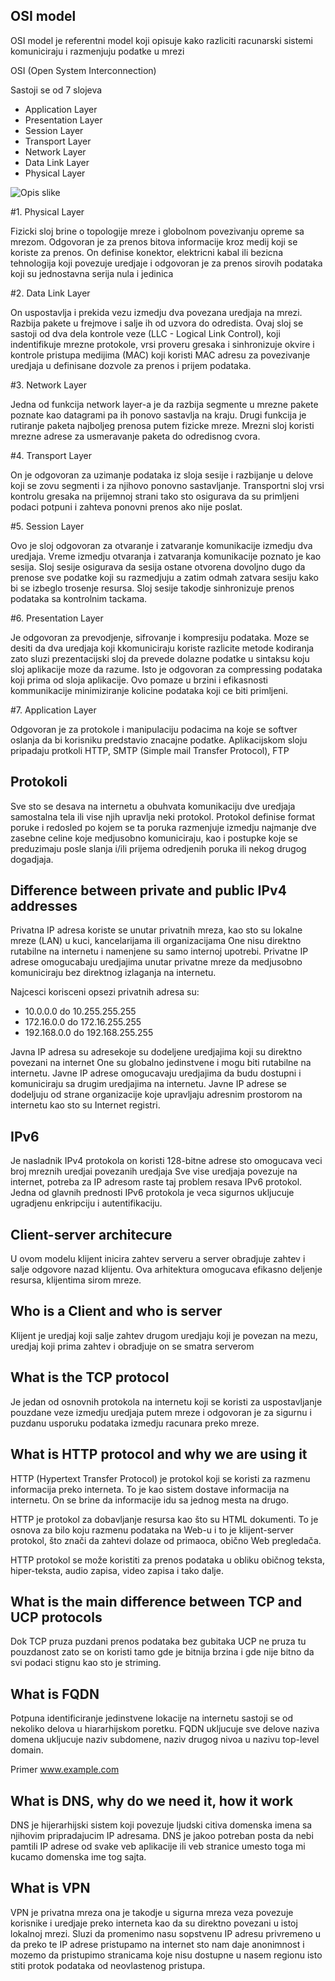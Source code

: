 ## OSI model

OSI model je referentni model koji opisuje kako razliciti racunarski sistemi komuniciraju i razmenjuju podatke u mrezi 

OSI (Open System Interconnection)

Sastoji se od 7 slojeva

- Application Layer
- Presentation Layer
- Session Layer
- Transport Layer
- Network Layer
- Data Link Layer
- Physical Layer

![Opis slike](https://cf-assets.www.cloudflare.com/slt3lc6tev37/6ZH2Etm3LlFHTgmkjLmkxp/59ff240fb3ebdc7794ffaa6e1d69b7c2/osi_model_7_layers.png)

#1. Physical Layer

Fizicki sloj brine o topologije mreze i globolnom povezivanju opreme sa mrezom. Odgovoran je za prenos bitova informacije kroz medij koji se koriste za prenos.
On definise konektor, elektricni kabal ili bezicna tehnologija koji povezuje uredjaje i odgovoran je za prenos sirovih podataka koji su jednostavna serija nula i jedinica

#2. Data Link Layer

On uspostavlja i prekida vezu izmedju dva povezana uredjaja na mrezi. Razbija pakete u frejmove i salje ih od uzvora do odredista. Ovaj sloj se sastoji od dva dela kontrole veze (LLC - Logical Link Control), koji indentifikuje mrezne protokole, vrsi proveru gresaka i sinhronizuje okvire i kontrole pristupa medijima (MAC) koji koristi MAC adresu za povezivanje uredjaja u definisane dozvole za prenos i prijem podataka.

#3. Network Layer

Jedna od funkcija network layer-a je da razbija segmente u mrezne pakete poznate kao datagrami pa ih ponovo sastavlja na kraju. Drugi funkcija je rutiranje paketa najboljeg prenosa putem fizicke mreze.
Mrezni sloj koristi mrezne adrese za usmeravanje paketa do odredisnog cvora.

#4. Transport Layer

On je odgovoran za uzimanje podataka iz sloja sesije i razbijanje u delove koji se zovu segmenti i za njihovo ponovno sastavljanje. Transportni sloj vrsi kontrolu gresaka na prijemnoj strani tako sto osigurava da su primljeni podaci potpuni i zahteva ponovni prenos ako nije poslat.

#5. Session Layer

Ovo je sloj odgovoran za otvaranje i zatvaranje komunikacije izmedju dva uredjaja. Vreme izmedju otvaranja i zatvaranja komunikacije poznato je kao sesija. Sloj sesije osigurava da sesija ostane otvorena dovoljno dugo da prenose sve podatke koji su razmedjuju a zatim odmah zatvara sesiju kako bi se izbeglo trosenje resursa.
Sloj sesije takodje sinhronizuje prenos podataka sa kontrolnim tackama.

#6. Presentation Layer

Je odgovoran za prevodjenje, sifrovanje i kompresiju podataka. Moze se desiti da dva uredjaja koji kkomuniciraju koriste razlicite metode kodiranja zato sluzi prezentacijski sloj da prevede dolazne podatke u sintaksu koju sloj aplikacije moze da razume. Isto je odgovoran za compressing podataka koji prima od sloja aplikacije.
Ovo pomaze u brzini i efikasnosti kommunikacije minimiziranje kolicine podataka koji ce biti primljeni.

#7. Application Layer

Odgovoran je za protokole i manipulaciju podacima na koje se softver oslanja da bi korisniku predstavio znacajne podatke. Aplikacijskom sloju pripadaju protkoli HTTP, SMTP (Simple mail Transfer Protocol), FTP

## Protokoli

Sve sto se desava na internetu a obuhvata komunikaciju dve uredjaja samostalna tela ili vise njih upravlja neki protokol. Protokol definise format poruke i redosled po kojem se ta poruka razmenjuje izmedju najmanje dve zasebne celine koje medjusobno komuniciraju, kao i postupke koje se preduzimaju posle slanja i/ili prijema odredjenih poruka ili nekog drugog dogadjaja.

## Difference between private and public IPv4 addresses

Privatna IP adresa koriste se unutar privatnih mreza, kao sto su lokalne mreze (LAN) u kuci, kancelarijama ili organizacijama
One nisu direktno rutabilne na internetu i namenjene su samo internoj upotrebi. Privatne IP adrese omogucabaju uredjajima unutar privatne mreze da medjusobno komuniciraju bez direktnog izlaganja na internetu.

Najcesci korisceni opsezi privatnih adresa su:

- 10.0.0.0 do 10.255.255.255
- 172.16.0.0 do 172.16.255.255
- 192.168.0.0 do 192.168.255.255

Javna IP adresa su adresekoje su dodeljene uredjajima koji su direktno povezani na internet
One su globalno jedinstvene i mogu biti rutabilne na internetu. Javne IP adrese omogucavaju uredjajima da budu dostupni i komuniciraju sa drugim uredjajima na internetu.
Javne IP adrese se dodeljuju od strane organizacije koje upravljaju adresnim prostorom na internetu kao sto su Internet registri.

## IPv6

Je nasladnik IPv4 protokola on koristi 128-bitne adrese sto omogucava veci broj mreznih uredjai povezanih uredjaja
Sve  vise uredjaja povezuje na internet, potreba za IP adresom raste taj problem resava IPv6 protokol.
Jedna od glavnih prednosti IPv6 protokola je veca sigurnos ukljucuje ugradjenu enkripciju i autentifikaciju.

## Client-server architecure

U ovom modelu klijent inicira zahtev serveru a server obradjuje zahtev i salje odgovore nazad klijentu. Ova arhitektura omogucava efikasno deljenje resursa, klijentima sirom mreze.

## Who is a Client and who is server

Klijent je uredjaj koji salje zahtev drugom uredjaju koji je povezan na mezu, uredjaj koji prima zahtev i obradjuje on se smatra serverom

## What is the TCP protocol

Je jedan od osnovnih protokola na internetu koji se koristi za uspostavljanje pouzdane veze izmedju uredjaja putem mreze i odgovoran je za sigurnu i puzdanu usporuku podataka izmedju racunara preko mreze.

## What is HTTP protocol and why we are using it

HTTP (Hypertext Transfer Protocol) je protokol koji se koristi za razmenu informacija preko interneta. To je kao sistem dostave informacija na internetu. On se brine da informacije idu sa jednog mesta na drugo.

HTTP je protokol za dobavljanje resursa kao što su HTML dokumenti. To je osnova za bilo koju razmenu podataka na Web-u i to je klijent-server protokol, što znači da zahtevi dolaze od primaoca, obično Web pregledača.

HTTP protokol se može koristiti za prenos podataka u obliku običnog teksta, hiper-teksta, audio zapisa, video zapisa i tako dalje.

## What is the main difference between TCP and UCP protocols

Dok TCP pruza puzdani prenos podataka bez gubitaka UCP ne pruza tu pouzdanost zato se on koristi tamo gde je bitnija brzina i gde nije bitno da svi podaci stignu kao sto je striming.

## What is FQDN

Potpuna identificiranje jedinstvene lokacije na internetu sastoji se od nekoliko delova u hiararhijskom poretku. FQDN ukljucuje sve delove naziva domena ukljucuje naziv subdomene, naziv drugog nivoa u nazivu top-level domain.

Primer
www.example.com

## What is DNS, why do we need it, how it work

DNS je hijerarhijski sistem koji povezuje ljudski citiva domenska imena sa njihovim pripradajucim IP adresama.
DNS je jakoo potreban posta da nebi pamtili IP adrese od svake veb aplikacije ili veb stranice umesto toga mi kucamo domenska ime tog sajta.

## What is VPN

VPN je privatna mreza ona je takodje u sigurna mreza veza povezuje korisnike i uredjaje preko interneta kao da su direktno povezani u istoj lokalnoj mrezi. Sluzi da promenimo nasu sopstvenu IP adresu privremeno u da preko te IP adrese pristupamo na internet sto nam daje anonimnost i mozemo da pristupimo stranicama koje nisu dostupne u nasem regionu isto stiti protok podataka od neovlastenog pristupa.